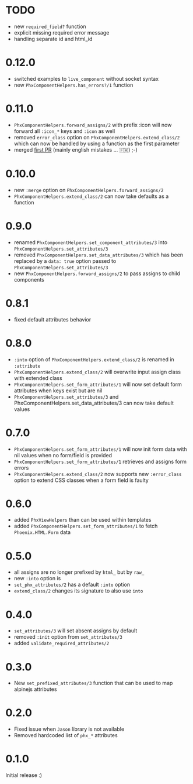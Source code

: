# TODO 
- new `required_field?` function
- explicit missing required error message
- handling separate id and html_id

# 0.12.0
- switched examples to `live_component` without socket syntax
- new `PhxComponentHelpers.has_errors?/1` function

# 0.11.0
- `PhxComponentHelpers.forward_assigns/2` with prefix :icon will now forward all `:icon_*` keys and `:icon` as well
- removed `error_class` option on `PhxComponentHelpers.extend_class/2` which can now be handled
by using a function as the first parameter
- merged [first PR](https://github.com/cblavier/phx_component_helpers/pull/2) (mainly english mistakes ... 🇫🇷) ;-)

# 0.10.0 
- new `:merge` option on `PhxComponentHelpers.forward_assigns/2`
- `PhxComponentHelpers.extend_class/2` can now take defaults as a function

# 0.9.0
- renamed `PhxComponentHelpers.set_component_attributes/3` into `PhxComponentHelpers.set_attributes/3`
- removed `PhxComponentHelpers.set_data_attributes/3` which has been replaced by a `data: true` option passed to `PhxComponentHelpers.set_attributes/3`
- new `PhxComponentHelpers.forward_assigns/2` to pass assigns to child components

# 0.8.1
- fixed default attributes behavior

# 0.8.0
- `:into` option of `PhxComponentHelpers.extend_class/2` is renamed in `:attribute`
- `PhxComponentHelpers.extend_class/2` will overwrite input assign class with extended class
- `PhxComponentHelpers.set_form_attributes/1` will now set default form attributes when keys
exist but are nil
- `PhxComponentHelpers.set_attributes/3` and PhxComponentHelpers.set_data_attributes/3
can now take default values

# 0.7.0
- `PhxComponentHelpers.set_form_attributes/1` will now init form data with nil values
when no form/field is provided
- `PhxComponentHelpers.set_form_attributes/1` retrieves and assigns form errors
- `PhxComponentHelpers.extend_class/2` now supports new `:error_class` option to
extend CSS classes when a form field is faulty

# 0.6.0
- added `PhxViewHelpers` than can be used within templates
- added `PhxComponentHelpers.set_form_attributes/1` to fetch `Phoenix.HTML.Form` data

# 0.5.0
- all assigns are no longer prefixed by `html_` but by `raw_`
- new `:into` option is 
- `set_phx_attributes/2` has a default `:into` option
- `extend_class/2` changes its signature to also use `into`

# 0.4.0
- `set_attributes/3` will set absent assigns by default
- removed `:init` option from `set_attributes/3`
- added `validate_required_attributes/2` 

# 0.3.0
- New `set_prefixed_attributes/3` function that can be used to map alpinejs attributes

# 0.2.0
- Fixed issue when `Jason` library is not available
- Removed hardcoded list of `phx_*` attributes

# 0.1.0
Initial release :)